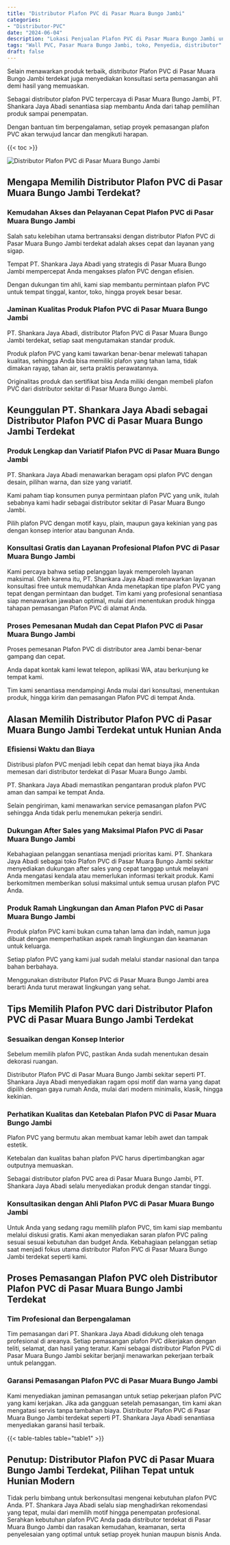 ```yaml
---
title: "Distributor Plafon PVC di Pasar Muara Bungo Jambi"
categories: 
- "Distributor-PVC"
date: "2024-06-04"
description: "Lokasi Penjualan Plafon PVC di Pasar Muara Bungo Jambi untuk hunian, office, serta toko. Panel berkualitas, pilihan motif, variasi warna elegan, beserta servis instalasi ditangani oleh tenaga ahli profesional serta garansi resmi!|Layanan penjualan Plafon PVC di Pasar Muara Bungo Jambi bagi keperluan rumah, perkantoran, maupun toko, beserta material unggulan dan pemasangan oleh tenaga ahli berpengalaman dan kepastian resmi.|Alternatif Plafon PVC di Pasar Muara Bungo Jambi yang terpercaya bagi tempat tinggal, kantor, serta toko, dengan material unggulan dan penempatan oleh teknisi berpengalaman dan kepastian resmi.|Penjualan Plafon PVC di Pasar Muara Bungo Jambi untuk hunian, kantor, dan ritel, beserta material terbaik dan pemasangan oleh teknisi profesional, disertai dengan garansi resmi.}"
tags: "Wall PVC, Pasar Muara Bungo Jambi, toko, Penyedia, distributor"
draft: false
---
```


Selain menawarkan produk terbaik, distributor Plafon PVC di Pasar Muara Bungo Jambi terdekat juga menyediakan konsultasi serta pemasangan ahli demi hasil yang memuaskan.

Sebagai distributor plafon PVC terpercaya di Pasar Muara Bungo Jambi, PT. Shankara Jaya Abadi senantiasa siap membantu Anda dari tahap pemilihan produk sampai penempatan.

Dengan bantuan tim berpengalaman, setiap proyek pemasangan plafon PVC akan terwujud lancar dan mengikuti harapan.

{{< toc >}}

![Distributor Plafon PVC di Pasar Muara Bungo Jambi](/images/Distributor-PVC/Distributor-Plafon-PVC-di-Pasar-Muara-Bungo-Jambi.png)


## Mengapa Memilih Distributor Plafon PVC di Pasar Muara Bungo Jambi Terdekat?

### Kemudahan Akses dan Pelayanan Cepat Plafon PVC di Pasar Muara Bungo Jambi

Salah satu kelebihan utama bertransaksi dengan distributor Plafon PVC di Pasar Muara Bungo Jambi terdekat adalah akses cepat dan layanan yang sigap.

Tempat PT. Shankara Jaya Abadi yang strategis di Pasar Muara Bungo Jambi mempercepat Anda mengakses plafon PVC dengan efisien.

Dengan dukungan tim ahli, kami siap membantu permintaan plafon PVC untuk tempat tinggal, kantor, toko, hingga proyek besar besar.

### Jaminan Kualitas Produk Plafon PVC di Pasar Muara Bungo Jambi

PT. Shankara Jaya Abadi, distributor Plafon PVC di Pasar Muara Bungo Jambi terdekat, setiap saat mengutamakan standar produk.

Produk plafon PVC yang kami tawarkan benar-benar melewati tahapan kualitas, sehingga Anda bisa memiliki plafon yang tahan lama, tidak dimakan rayap, tahan air, serta praktis perawatannya.

Originalitas produk dan sertifikat bisa Anda miliki dengan membeli plafon PVC dari distributor sekitar di Pasar Muara Bungo Jambi.

## Keunggulan PT. Shankara Jaya Abadi sebagai Distributor Plafon PVC di Pasar Muara Bungo Jambi Terdekat

### Produk Lengkap dan Variatif Plafon PVC di Pasar Muara Bungo Jambi

PT. Shankara Jaya Abadi menawarkan beragam opsi plafon PVC dengan desain, pilihan warna, dan size yang variatif.

Kami paham tiap konsumen punya permintaan plafon PVC yang unik, itulah sebabnya kami hadir sebagai distributor sekitar di Pasar Muara Bungo Jambi.

Pilih plafon PVC dengan motif kayu, plain, maupun gaya kekinian yang pas dengan konsep interior atau bangunan Anda.

### Konsultasi Gratis dan Layanan Profesional Plafon PVC di Pasar Muara Bungo Jambi

Kami percaya bahwa setiap pelanggan layak memperoleh layanan maksimal. Oleh karena itu, PT. Shankara Jaya Abadi menawarkan layanan konsultasi free untuk memudahkan Anda menetapkan tipe plafon PVC yang tepat dengan permintaan dan budget. Tim kami yang profesional senantiasa siap menawarkan jawaban optimal, mulai dari menentukan produk hingga tahapan pemasangan Plafon PVC di alamat Anda.

### Proses Pemesanan Mudah dan Cepat Plafon PVC di Pasar Muara Bungo Jambi

Proses pemesanan Plafon PVC di distributor area Jambi benar-benar gampang dan cepat.

Anda dapat kontak kami lewat telepon, aplikasi WA, atau berkunjung ke tempat kami.

Tim kami senantiasa mendampingi Anda mulai dari konsultasi, menentukan produk, hingga kirim dan pemasangan Plafon PVC di tempat Anda.

## Alasan Memilih Distributor Plafon PVC di Pasar Muara Bungo Jambi Terdekat untuk Hunian Anda

### Efisiensi Waktu dan Biaya

Distribusi plafon PVC menjadi lebih cepat dan hemat biaya jika Anda memesan dari distributor terdekat di Pasar Muara Bungo Jambi.

PT. Shankara Jaya Abadi memastikan pengantaran produk plafon PVC aman dan sampai ke tempat Anda.

Selain pengiriman, kami menawarkan service pemasangan plafon PVC sehingga Anda tidak perlu menemukan pekerja sendiri.

### Dukungan After Sales yang Maksimal Plafon PVC di Pasar Muara Bungo Jambi

Kebahagiaan pelanggan senantiasa menjadi prioritas kami. PT. Shankara Jaya Abadi sebagai toko Plafon PVC di Pasar Muara Bungo Jambi sekitar menyediakan dukungan after sales yang cepat tanggap untuk melayani Anda mengatasi kendala atau memerlukan informasi terkait produk. Kami berkomitmen memberikan solusi maksimal untuk semua urusan plafon PVC Anda.

### Produk Ramah Lingkungan dan Aman Plafon PVC di Pasar Muara Bungo Jambi

Produk plafon PVC kami bukan cuma tahan lama dan indah, namun juga dibuat dengan memperhatikan aspek ramah lingkungan dan keamanan untuk keluarga.

Setiap plafon PVC yang kami jual sudah melalui standar nasional dan tanpa bahan berbahaya.

Menggunakan distributor Plafon PVC di Pasar Muara Bungo Jambi area berarti Anda turut merawat lingkungan yang sehat.

## Tips Memilih Plafon PVC dari Distributor Plafon PVC di Pasar Muara Bungo Jambi Terdekat

### Sesuaikan dengan Konsep Interior

Sebelum memilih plafon PVC, pastikan Anda sudah menentukan desain dekorasi ruangan.

Distributor Plafon PVC di Pasar Muara Bungo Jambi sekitar seperti PT. Shankara Jaya Abadi menyediakan ragam opsi motif dan warna yang dapat dipilih dengan gaya rumah Anda, mulai dari modern minimalis, klasik, hingga kekinian.

### Perhatikan Kualitas dan Ketebalan Plafon PVC di Pasar Muara Bungo Jambi

Plafon PVC yang bermutu akan membuat kamar lebih awet dan tampak estetik.

Ketebalan dan kualitas bahan plafon PVC harus dipertimbangkan agar outputnya memuaskan.

Sebagai distributor plafon PVC area di Pasar Muara Bungo Jambi, PT. Shankara Jaya Abadi selalu menyediakan produk dengan standar tinggi.

### Konsultasikan dengan Ahli Plafon PVC di Pasar Muara Bungo Jambi

Untuk Anda yang sedang ragu memilih plafon PVC, tim kami siap membantu melalui diskusi gratis. Kami akan menyediakan saran plafon PVC paling sesuai sesuai kebutuhan dan budget Anda. Kebahagiaan pelanggan setiap saat menjadi fokus utama distributor Plafon PVC di Pasar Muara Bungo Jambi terdekat seperti kami.

## Proses Pemasangan Plafon PVC oleh Distributor Plafon PVC di Pasar Muara Bungo Jambi Terdekat

### Tim Profesional dan Berpengalaman

Tim pemasangan dari PT. Shankara Jaya Abadi didukung oleh tenaga profesional di areanya. Setiap pemasangan plafon PVC dikerjakan dengan teliti, selamat, dan hasil yang teratur. Kami sebagai distributor Plafon PVC di Pasar Muara Bungo Jambi sekitar berjanji menawarkan pekerjaan terbaik untuk pelanggan.

### Garansi Pemasangan Plafon PVC di Pasar Muara Bungo Jambi

Kami menyediakan jaminan pemasangan untuk setiap pekerjaan plafon PVC yang kami kerjakan. Jika ada gangguan setelah pemasangan, tim kami akan mengatasi servis tanpa tambahan biaya. Distributor Plafon PVC di Pasar Muara Bungo Jambi terdekat seperti PT. Shankara Jaya Abadi senantiasa menyediakan garansi hasil terbaik.

{{< table-tables table="table1" >}}

## Penutup: Distributor Plafon PVC di Pasar Muara Bungo Jambi Terdekat, Pilihan Tepat untuk Hunian Modern

Tidak perlu bimbang untuk berkonsultasi mengenai kebutuhan plafon PVC Anda. PT. Shankara Jaya Abadi selalu siap menghadirkan rekomendasi yang tepat, mulai dari memilih motif hingga penempatan profesional. Serahkan kebutuhan plafon PVC Anda pada distributor terdekat di Pasar Muara Bungo Jambi dan rasakan kemudahan, keamanan, serta penyelesaian yang optimal untuk setiap proyek hunian maupun bisnis Anda.